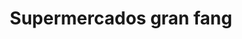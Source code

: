 ---
title: "Supermercados gran fang"
url: /puerto-la-cruz/supermercados-gran-fang/
shop: comodidad
---